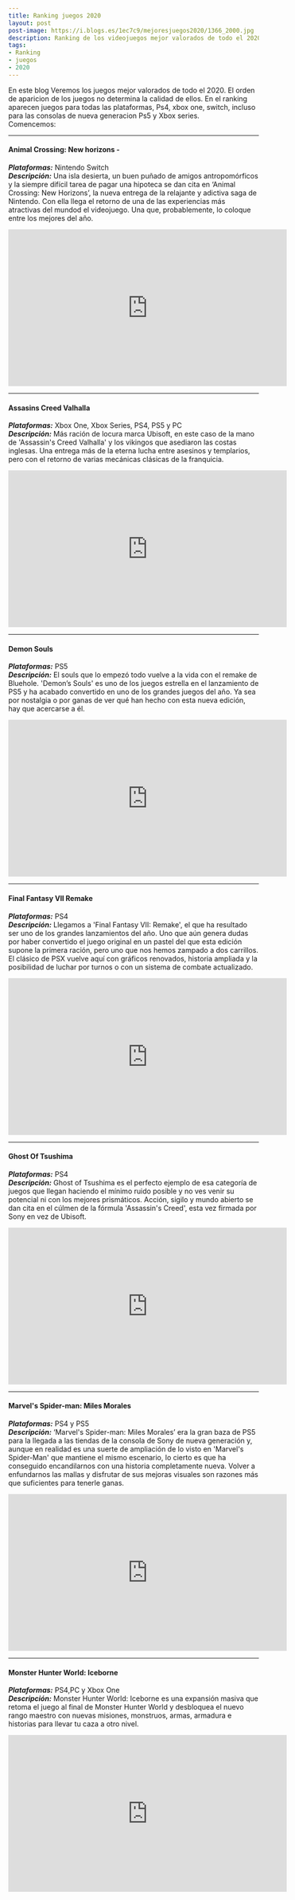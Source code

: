 ```yaml
---
title: Ranking juegos 2020
layout: post
post-image: https://i.blogs.es/1ec7c9/mejoresjuegos2020/1366_2000.jpg
description: Ranking de los videojuegos mejor valorados de todo el 2020
tags:
- Ranking
- juegos
- 2020
---
```


En este blog Veremos los juegos mejor valorados de todo el 2020. El orden de aparicion de los juegos no determina la calidad de ellos. En el ranking aparecen juegos para todas las plataformas, Ps4, xbox one, switch, incluso para las consolas de nueva generacion Ps5 y Xbox series.<br/>
Comencemos:

---

#### Animal Crossing: New horizons -
***Plataformas:*** Nintendo Switch<br/>
***Descripción:***
Una isla desierta, un buen puñado de amigos antropomórficos y la siempre difícil tarea de pagar una hipoteca se dan cita en ‘Animal Crossing: New Horizons’, la nueva entrega de la relajante y adictiva saga de Nintendo. Con ella llega el retorno de una de las experiencias más atractivas del mundod el videojuego. Una que, probablemente, lo coloque entre los mejores del año.
<iframe width="560" height="315" src="https://www.youtube.com/embed/5YPxiTLMcdg" frameborder="0" allow="accelerometer; autoplay; clipboard-write; encrypted-media; gyroscope; picture-in-picture" allowfullscreen></iframe>

---
#### Assasins Creed Valhalla
***Plataformas:*** Xbox One, Xbox Series, PS4, PS5 y PC<br/>
***Descripción:***
Más ración de locura marca Ubisoft, en este caso de la mano de 'Assassin's Creed Valhalla' y los vikingos que asediaron las costas inglesas. Una entrega más de la eterna lucha entre asesinos y templarios, pero con el retorno de varias mecánicas clásicas de la franquicia.
<iframe width="560" height="315" src="https://www.youtube.com/embed/ssrNcwxALS4" frameborder="0" allow="accelerometer; autoplay; clipboard-write; encrypted-media; gyroscope; picture-in-picture" allowfullscreen></iframe>

---
#### Demon Souls
***Plataformas:*** PS5<br/>
***Descripción:***
 El souls que lo empezó todo vuelve a la vida con el remake de Bluehole. 'Demon’s Souls' es uno de los juegos estrella en el lanzamiento de PS5 y ha acabado convertido en uno de los grandes juegos del año. Ya sea por nostalgia o por ganas de ver qué han hecho con esta nueva edición, hay que acercarse a él. 
<iframe width="560" height="315" src="https://www.youtube.com/embed/qjZIw0VUezU" frameborder="0" allow="accelerometer; autoplay; clipboard-write; encrypted-media; gyroscope; picture-in-picture" allowfullscreen></iframe>

---
#### Final Fantasy VII Remake
***Plataformas:*** PS4<br/>
***Descripción:***
Llegamos a 'Final Fantasy VII: Remake', el que ha resultado ser uno de los grandes lanzamientos del año. Uno que aún genera dudas por haber convertido el juego original en un pastel del que esta edición supone la primera ración, pero uno que nos hemos zampado a dos carrillos. El clásico de PSX vuelve aquí con gráficos renovados, historia ampliada y la posibilidad de luchar por turnos o con un sistema de combate actualizado. 
<iframe width="560" height="315" src="https://www.youtube.com/embed/ERgrFVhL-n4" frameborder="0" allow="accelerometer; autoplay; clipboard-write; encrypted-media; gyroscope; picture-in-picture" allowfullscreen></iframe>

---
#### Ghost Of Tsushima
***Plataformas:*** PS4<br/>
***Descripción:***
Ghost of Tsushima es el perfecto ejemplo de esa categoría de juegos que llegan haciendo el mínimo ruido posible y no ves venir su potencial ni con los mejores prismáticos. Acción, sigilo y mundo abierto se dan cita en el cúlmen de la fórmula 'Assassin's Creed', esta vez firmada por Sony en vez de Ubisoft.
<iframe width="560" height="315" src="https://www.youtube.com/embed/iqysmS4lxwQ" frameborder="0" allow="accelerometer; autoplay; clipboard-write; encrypted-media; gyroscope; picture-in-picture" allowfullscreen></iframe>

---
#### Marvel's Spider-man: Miles Morales
***Plataformas:*** PS4 y PS5<br/>
***Descripción:***
‘Marvel's Spider-man: Miles Morales’ era la gran baza de PS5 para la llegada a las tiendas de la consola de Sony de nueva generación y, aunque en realidad es una suerte de ampliación de lo visto en 'Marvel's Spider-Man' que mantiene el mismo escenario, lo cierto es que ha conseguido encandilarnos con una historia completamente nueva. Volver a enfundarnos las mallas y disfrutar de sus mejoras visuales son razones más que suficientes para tenerle ganas.
<iframe width="560" height="315" src="https://www.youtube.com/embed/NTunTURbyUU" frameborder="0" allow="accelerometer; autoplay; clipboard-write; encrypted-media; gyroscope; picture-in-picture" allowfullscreen></iframe>

---
#### Monster Hunter World: Iceborne
***Plataformas:*** PS4,PC y Xbox One<br/>
***Descripción:***
Monster Hunter World: Iceborne es una expansión masiva que retoma el juego al final de Monster Hunter World y desbloquea el nuevo rango maestro con nuevas misiones, monstruos, armas, armadura e historias para llevar tu caza a otro nivel.
<iframe width="560" height="315" src="https://www.youtube.com/embed/m6guHcGEqX8" frameborder="0" allow="accelerometer; autoplay; clipboard-write; encrypted-media; gyroscope; picture-in-picture" allowfullscreen></iframe>